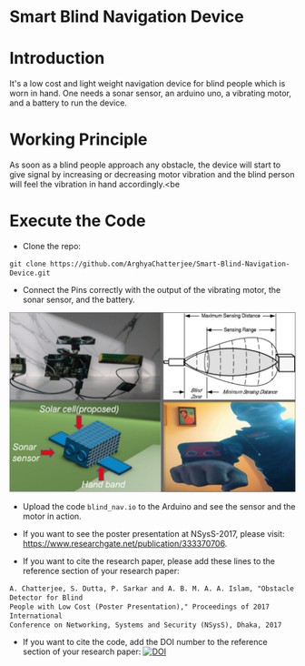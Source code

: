 # Smart Blind Navigation Device

# Introduction
It's a low cost and light weight navigation device for blind people which is worn in hand. One needs a sonar sensor, an arduino uno, a vibrating motor, and a battery to run the device.

# Working Principle
As soon as a blind people approach any obstacle, the device will start to give signal by increasing or decreasing motor vibration and the blind person will feel the vibration in hand accordingly.<be

# Execute the Code
- Clone the repo:
```
git clone https://github.com/ArghyaChatterjee/Smart-Blind-Navigation-Device.git
```
- Connect the Pins correctly with the output of the vibrating motor, the sonar sensor, and the battery.

<p align="center">
  <img src="Media/Image.png", width="800">
</p>

- Upload the code `blind_nav.io` to the Arduino and see the sensor and the motor in action.

- If you want to see the poster presentation at NSysS-2017, please visit: https://www.researchgate.net/publication/333370706.
  
- If you want to cite the research paper, please add these lines to the reference section of your research paper:
```
A. Chatterjee, S. Dutta, P. Sarkar and A. B. M. A. A. Islam, "Obstacle Detector for Blind
People with Low Cost (Poster Presentation)," Proceedings of 2017 International
Conference on Networking, Systems and Security (NSysS), Dhaka, 2017
```
- If you want to cite the code, add the DOI number to the reference section of your research paper: 
     [![DOI](https://zenodo.org/badge/224455529.svg)](https://zenodo.org/badge/latestdoi/224455529)

